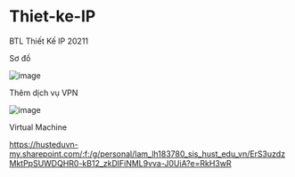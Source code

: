 # Thiet-ke-IP
BTL Thiết Kế IP 20211


Sơ đồ 


![image](https://user-images.githubusercontent.com/56644098/151177276-5b94ada2-0b02-4a97-b9f7-38270892530b.png)



Thêm dịch vụ VPN


![image](https://user-images.githubusercontent.com/56644098/151177371-06ee44e8-25dd-438f-9368-4b04e6164099.png)


Virtual Machine


https://husteduvn-my.sharepoint.com/:f:/g/personal/lam_lh183780_sis_hust_edu_vn/ErS3uzdzMktPpSUWDQHR0-kB12_zkDlFiNML9vva-J0UiA?e=RkH3wR
